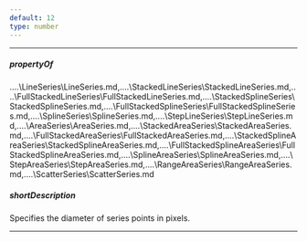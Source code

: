 ```yaml
---
default: 12
type: number
---
```

---
##### propertyOf
..\..\LineSeries\LineSeries.md,..\..\StackedLineSeries\StackedLineSeries.md,..\..\FullStackedLineSeries\FullStackedLineSeries.md,..\..\StackedSplineSeries\StackedSplineSeries.md,..\..\FullStackedSplineSeries\FullStackedSplineSeries.md,..\..\SplineSeries\SplineSeries.md,..\..\StepLineSeries\StepLineSeries.md,..\..\AreaSeries\AreaSeries.md,..\..\StackedAreaSeries\StackedAreaSeries.md,..\..\FullStackedAreaSeries\FullStackedAreaSeries.md,..\..\StackedSplineAreaSeries\StackedSplineAreaSeries.md,..\..\FullStackedSplineAreaSeries\FullStackedSplineAreaSeries.md,..\..\SplineAreaSeries\SplineAreaSeries.md,..\..\StepAreaSeries\StepAreaSeries.md,..\..\RangeAreaSeries\RangeAreaSeries.md,..\..\ScatterSeries\ScatterSeries.md

##### shortDescription
Specifies the diameter of series points in pixels.

---
